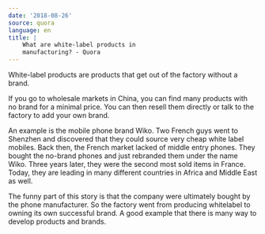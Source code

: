 ```yaml
---
date: '2018-08-26'
source: quora
language: en
title: |
    What are white-label products in
    manufacturing? - Quora
---
```


White-label products are products that get out of the factory without a
brand.

If you go to wholesale markets in China, you can find many products with
no brand for a minimal price. You can then resell them directly or talk
to the factory to add your own brand.

An example is the mobile phone brand Wiko. Two French guys went to
Shenzhen and discovered that they could source very cheap white label
mobiles. Back then, the French market lacked of middle entry phones.
They bought the no-brand phones and just rebranded them under the name
Wiko. Three years later, they were the second most sold items in France.
Today, they are leading in many different countries in Africa and Middle
East as well.

The funny part of this story is that the company were ultimately bought
by the phone manufacturer. So the factory went from producing whitelabel
to owning its own successful brand. A good example that there is many
way to develop products and brands.
